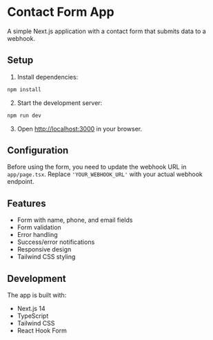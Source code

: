 # Contact Form App

A simple Next.js application with a contact form that submits data to a webhook.

## Setup

1. Install dependencies:
```bash
npm install
```

2. Start the development server:
```bash
npm run dev
```

3. Open [http://localhost:3000](http://localhost:3000) in your browser.

## Configuration

Before using the form, you need to update the webhook URL in `app/page.tsx`. Replace `'YOUR_WEBHOOK_URL'` with your actual webhook endpoint.

## Features

- Form with name, phone, and email fields
- Form validation
- Error handling
- Success/error notifications
- Responsive design
- Tailwind CSS styling

## Development

The app is built with:
- Next.js 14
- TypeScript
- Tailwind CSS
- React Hook Form 